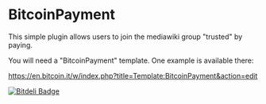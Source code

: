 # BitcoinPayment

This simple plugin allows users to join the mediawiki group "trusted" by paying.

You will need a "BitcoinPayment" template. One example is available there:

https://en.bitcoin.it/w/index.php?title=Template:BitcoinPayment&action=edit



[![Bitdeli Badge](https://d2weczhvl823v0.cloudfront.net/aimeedonahue/bitcoinpayment/trend.png)](https://bitdeli.com/free "Bitdeli Badge")

